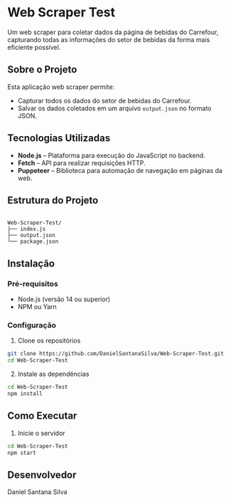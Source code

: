 # Web Scraper Test

Um web scraper para coletar dados da página de bebidas do Carrefour, capturando todas as informações do setor de bebidas da forma mais eficiente possível.

## Sobre o Projeto

Esta aplicação web scraper permite:
- Capturar todos os dados do setor de bebidas do Carrefour.
- Salvar os dados coletados em um arquivo `output.json` no formato JSON.

## Tecnologias Utilizadas

- **Node.js** – Plataforma para execução do JavaScript no backend.
- **Fetch** – API para realizar requisições HTTP.
- **Puppeteer** – Biblioteca para automação de navegação em páginas da web.



## Estrutura do Projeto

```

Web-Scraper-Test/
├── index.js
├── output.json
└── package.json

```

## Instalação

### Pré-requisitos
- Node.js (versão 14 ou superior)
- NPM ou Yarn

### Configuração

1. Clone os repositórios
```bash
git clone https://github.com/DanielSantanaSilva/Web-Scraper-Test.git
cd Web-Scraper-Test
```

2. Instale as dependências
```bash
cd Web-Scraper-Test
npm install
```


## Como Executar


1. Inicie o servidor
```bash
cd Web-Scraper-Test
npm start
```


## Desenvolvedor

Daniel Santana Silva
 
 
